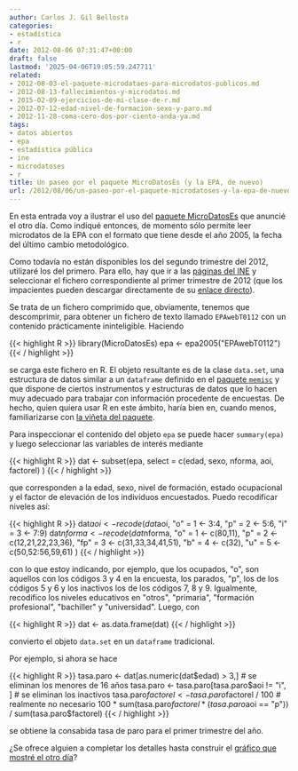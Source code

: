 ```yaml
---
author: Carlos J. Gil Bellosta
categories:
- estadística
- r
date: 2012-08-06 07:31:47+00:00
draft: false
lastmod: '2025-04-06T19:05:59.247711'
related:
- 2012-08-03-el-paquete-microdataes-para-microdatos-publicos.md
- 2012-08-13-fallecimientos-y-microdatos.md
- 2015-02-09-ejercicios-de-mi-clase-de-r.md
- 2012-07-12-edad-nivel-de-formacion-sexo-y-paro.md
- 2012-11-28-coma-cero-dos-por-ciento-anda-ya.md
tags:
- datos abiertos
- epa
- estadística pública
- ine
- microdatoses
- r
title: Un paseo por el paquete MicroDatosEs (y la EPA, de nuevo)
url: /2012/08/06/un-paseo-por-el-paquete-microdatoses-y-la-epa-de-nuevo/
---
```


En esta entrada voy a ilustrar el uso del [paquete MicroDatosEs](http://www.datanalytics.com/2012/08/03/el-paquete-microdataes-para-microdatos-publicos/) que anuncié el otro día. Como indiqué entonces, de momento sólo permite leer microdatos de la EPA con el formato que tiene desde el año 2005, la fecha del último cambio metodológico.

Como todavía no están disponibles los del segundo trimestre del 2012, utilizaré los del primero. Para ello, hay que ir a las [páginas del INE](http://www.ine.es/prodyser/micro_epa.htm) y seleccionar el fichero correspondiente al primer trimestre de 2012 (que los impacientes pueden descargar directamente de su [enlace directo](ftp://www.ine.es/temas/epa/datos_1t12.zip)).

Se trata de un fichero comprimido que, obviamente, tenemos que descomprimir, para obtener un fichero de texto llamado `EPAwebT0112` con un contenido prácticamente ininteligible. Haciendo

{{< highlight R >}}
library(MicroDatosEs)
epa <- epa2005("EPAwebT0112")
{{< / highlight >}}

se carga este fichero en R. El objeto resultante es de la clase `data.set`, una estructura de datos similar a un `dataframe` definido en el [paquete `memisc`](http://cran.r-project.org/web/packages/memisc/index.html) y que dispone de ciertos instrumentos y estructuras de datos que lo hacen muy adecuado para trabajar con información procedente de encuestas. De hecho, quien quiera usar R en este ámbito, haría bien en, cuando menos, familiarizarse con [la viñeta del paquete](http://cran.r-project.org/web/packages/memisc/vignettes/anes48.pdf).

Para inspeccionar el contenido del objeto `epa` se puede hacer `summary(epa)` y luego seleccionar las variables de interés mediante

{{< highlight R >}}
dat <- subset(epa, select = c(edad, sexo, nforma, aoi, factorel) )
{{< / highlight >}}

que corresponden a la edad, sexo, nivel de formación, estado ocupacional y el factor de elevación de los individuos encuestados. Puedo recodificar niveles así:

{{< highlight R >}}
dat$aoi <- recode(dat$aoi, "o" = 1 <- 3:4,
    "p" = 2 <- 5:6, "i" = 3 <- 7:9)
dat$nforma <- recode( dat$nforma,
    "o"  = 1 <- c(80,11),
    "p"  = 2 <- c(12,21,22,23,36),
    "fp" = 3 <- c(31,33,34,41,51),
    "b"  = 4 <- c(32),
    "u"  = 5 <- c(50,52:56,59,61) )
{{< / highlight >}}

con lo que estoy indicando, por ejemplo, que los ocupados, "o", son aquellos con los códigos 3 y 4 en la encuesta, los parados, "p", los de los códigos 5 y 6 y los inactivos los de los códigos 7, 8 y 9. Igualmente, recodifico los niveles educativos en "otros", "primaria", "formación profesional", "bachiller" y "universidad". Luego, con

{{< highlight R >}}
dat <- as.data.frame(dat)
{{< / highlight >}}

convierto el objeto `data.set` en un `dataframe` tradicional.

Por ejemplo, si ahora se hace

{{< highlight R >}}
tasa.paro <- dat[as.numeric(dat$edad) > 3,]     # se eliminan los menores de 16 años
tasa.paro <- tasa.paro[tasa.paro$aoi != "i", ]   # se eliminan los inactivos
tasa.paro$factorel <- tasa.paro$factorel / 100    # realmente no necesario
100 * sum(tasa.paro$factorel * (tasa.paro$aoi == "p")) / sum(tasa.paro$factorel)
{{< / highlight >}}

se obtiene la consabida tasa de paro para el primer trimestre del año.

¿Se ofrece alguien a completar los detalles hasta construir el [gráfico que mostré el otro día](http://www.datanalytics.com/2012/07/12/edad-nivel-de-formacion-sexo-y-paro/)?